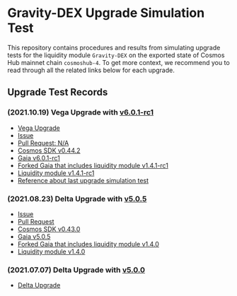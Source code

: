 # Gravity-DEX Upgrade Simulation Test

This repository contains procedures and results from simulating upgrade tests for the liquidity module `Gravity-DEX` on the exported state of Cosmos Hub mainnet chain `cosmoshub-4`. To get more context, we recommend you to read through all the related links below for each upgrade.

## Upgrade Test Records

### (2021.10.19) Vega Upgrade with [v6.0.1-rc1](v6.0.1-rc1) 

- [Vega Upgrade](https://github.com/cosmos/gaia/blob/main/docs/roadmap/cosmos-hub-roadmap-2.0.md#vega-upgrade-expected-q3-2021)
- [Issue](https://github.com/tendermint/liquidity/issues/447)
- [Pull Request: N/A]()
- [Cosmos SDK v0.44.2](https://github.com/cosmos/cosmos-sdk/releases/tag/v0.44.2)
- [Gaia v6.0.1-rc1](https://github.com/cosmos/gaia/releases/tag/v6.0.0-rc1)
- [Forked Gaia that includes liquidity module v1.4.1-rc1](https://github.com/b-harvest/gravity-dex/tree/tendermint/upgrade-sim-test-v6.0.1-rc1)
- [Liquidity module v1.4.1-rc1](https://github.com/Gravity-Devs/liquidity/releases/tag/v1.4.1-rc1)
- [Reference about last upgrade simulation test](https://github.com/b-harvest/gravity-dex-upgrade-test/pull/4)

### (2021.08.23) Delta Upgrade with [v5.0.5](v5.0.5) 

- [Issue](https://github.com/tendermint/liquidity/issues/403)
- [Pull Request](https://github.com/cosmos/gaia/pull/859)
- [Cosmos SDK v0.43.0](https://github.com/cosmos/cosmos-sdk/releases/tag/v0.43.0)
- [Gaia v5.0.5](https://github.com/cosmos/gaia/releases/tag/v5.0.5)
- [Forked Gaia that includes liquidity module v1.4.0](https://github.com/b-harvest/gravity-dex/tree/upgrade-liquidity-module-based-sdk-43)
- [Liquidity module v1.4.0](https://github.com/Gravity-Devs/liquidity/releases/tag/v1.4.0)

### (2021.07.07) Delta Upgrade with [v5.0.0](v5.0.0) 

- [Delta Upgrade](https://github.com/cosmos/gaia/blob/main/docs/roadmap/cosmos-hub-roadmap-2.0.md#delta-upgrade-completed-july-12-2021)